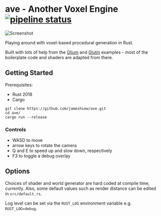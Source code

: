 # ave - Another Voxel Engine [![pipeline status](https://gitlab.com/jameshiew/ave/badges/master/pipeline.svg)](https://gitlab.com/jameshiew/ave/commits/master)

![Screenshot](screenshot.png "Screenshot")

Playing around with voxel-based procedural generation in Rust.

Built with lots of help from the [Glium](https://github.com/glium/glium) and [Glutin](https://github.com/tomaka/glutin) examples - most of the boilerplate code and shaders are adapted from there.

## Getting Started
Prerequisites:
* Rust 2018
* Cargo

```
git clone https://github.com/jameshiew/ave.git
cd ave/
cargo run --release
```

### Controls
* WASD to move
* arrow keys to rotate the camera
* Q and E to speed up and slow down, respectively
* F3 to toggle a debug overlay

## Options
Choices of shader and world generator are hard coded at compile time, currently. Also, some default values such as render distance can be edited in `src/default.rs`. 

Log level can be set via the `RUST_LOG` environment variable e.g. `RUST_LOG=debug`.

